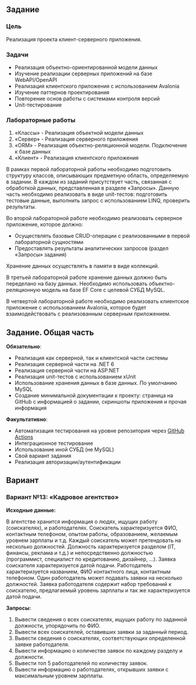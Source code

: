 ## Задание

### Цель
Реализация проекта клиент-серверного приложения.

### Задачи
* Реализация объектно-ориентированной модели данных
* Изучение реализации серверных приложений на базе WebAPI/OpenAPI
* Реализация клиентского приложения с использованием Avalonia 
* Изучение паттернов проектирования
* Повторение основ работы с системами контроля версий
* Unit-тестирование

### Лабораторные работы
1.	«Классы» - Реализация объектной модели данных
2.	«Сервер» - Реализация серверного приложения
3.	«ORM» - Реализация объектно-реляционной модели. Подключение к базе данных
4.	«Клиент» - Реализация клиентского приложения 

В рамках первой лабораторной работы необходимо подготовить структуру классов, описывающих предметную область, определяемую в задании. В каждом из заданий присутствует часть, связанная с обработкой данных, представленная в разделе «Запросы». Данную часть необходимо реализовать в виде unit-тестов: подготовить тестовые данные, выполнить запрос с использованием LINQ, проверить результаты.

Во второй лабораторной работе необходимо реализовать серверное приложение, которое должно:
- Осуществлять базовые CRUD-операции с реализованными в первой лабораторной сущностями
- Предоставлять результаты аналитических запросов (раздел «Запросы» задания)

Хранение данных осуществлять в памяти в виде коллекций.

В третьей лабораторной работе хранение данных должно быть переделано на базу данных. Необходимо использовать объектно-реляционную модель на базе EF Core с целевой СУБД MySQL. 

В четвертой лабораторной работе необходимо реализовать клиентское приложение с использованием Avalonia, которое будет взаимодействовать с реализованным серверным приложением.

## Задание. Общая часть

**Обязательно**:
* Реализация как серверной, так и клиентской части системы
* Реализация серверной части на .NET 6
* Реализация серверной части на ASP.NET 
* Реализация unit-тестов с использованием xUnit
* Использование хранения данных в базе данных. По умолчанию MySQL
* Создание минимальной документации к проекту: страница на GitHub с информацией о задании, скриншоты приложения и прочая информация

**Факультативно**:
* Автоматизация тестирования на уровне репозитория через [GitHub Actions](https://docs.github.com/en/actions/learn-github-actions/understanding-github-actions)
* Интеграционное тестирование
* Использование иной СУБД (не MySQL)
* Свой вариант задания
* Реализация авторизации/аутентификации

## Вариант 

### Вариант №13: «Кадровое агентство»

**Исходные данные:**

В агентстве хранится информация о людях, ищущих работу (соискателях), и работодателях. Соискатель характеризуется ФИО, контактным телефоном, опытом
работы, образованием, желаемым уровнем зарплаты и т.д. Каждый соискатель может претендовать на несколько должностей. Должность характеризуется
разделом (IT, финансы, реклама и т.д.) и непосредственно должностью (программист, специалист по кредитованию, дизайнер, ...). Заявка соискателя
характеризуется датой подачи. Работодатель характеризуется названием, ФИО контактного лица, контактным телефоном. Один работодатель может подавать
заявки на несколько должностей. Заявка работодателя содержит набор требований к соискателю, предлагаемый уровень зарплаты и так же характеризуется датой
подачи.

**Запросы:**
1) Вывести сведения о всех соискателях, ищущих работу по заданной
должности, упорядочить по ФИО.
2) Вывести всех соискателей, оставивших заявки за заданный период.
3) Вывести сведения о соискателях, соответствующих определенной заявке
работодателя.
4) Вывести информацию о количестве заявок по каждому разделу и должности.
5) Вывести топ 5 работодателей по количеству заявок.
6) Вывести информацию о работодателях, открывших заявки с максимальным
уровнем зарплаты.
